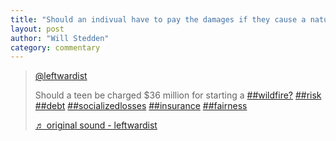 ```yaml
---
title: "Should an indivual have to pay the damages if they cause a natural disaster?"
layout: post
author: "Will Stedden"
category: commentary
---
```


<blockquote class="tiktok-embed" cite="https://www.tiktok.com/@leftwardist/video/6989272219054656774" data-video-id="6989272219054656774" style="max-width: 605px;min-width: 325px;" > <section> <a target="_blank" title="@leftwardist" href="https://www.tiktok.com/@leftwardist">@leftwardist</a> <p>Should a teen be charged $36 million for starting a <a title="wildfire?" target="_blank" href="https://www.tiktok.com/tag/wildfire%3F">##wildfire?</a> <a title="risk" target="_blank" href="https://www.tiktok.com/tag/risk">##risk</a> <a title="debt" target="_blank" href="https://www.tiktok.com/tag/debt">##debt</a> <a title="socializedlosses" target="_blank" href="https://www.tiktok.com/tag/socializedlosses">##socializedlosses</a> <a title="insurance" target="_blank" href="https://www.tiktok.com/tag/insurance">##insurance</a> <a title="fairness" target="_blank" href="https://www.tiktok.com/tag/fairness">##fairness</a></p> <a target="_blank" title="♬ original sound - leftwardist" href="https://www.tiktok.com/music/original-sound-6989272110443465477">♬ original sound - leftwardist</a> </section> </blockquote> <script async src="https://www.tiktok.com/embed.js"></script>